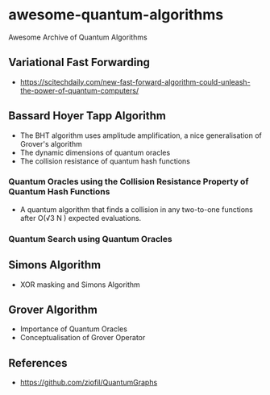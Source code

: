 # awesome-quantum-algorithms
Awesome Archive of Quantum Algorithms

## Variational Fast Forwarding
- https://scitechdaily.com/new-fast-forward-algorithm-could-unleash-the-power-of-quantum-computers/

## Bassard Hoyer Tapp Algorithm
- The BHT algorithm uses amplitude amplification, a nice generalisation of Grover's algorithm
- The dynamic dimensions of quantum oracles
- The collision resistance of quantum hash functions

### Quantum Oracles using the Collision Resistance Property of Quantum Hash Functions
- A quantum algorithm that finds a collision in any two-to-one functions after O(√3 N ) expected evaluations.

### Quantum Search using Quantum Oracles

## Simons Algorithm
- XOR masking and Simons Algorithm

## Grover Algorithm
- Importance of Quantum Oracles
- Conceptualisation of Grover Operator

## References
- https://github.com/ziofil/QuantumGraphs
